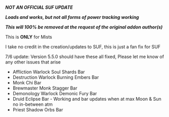 ***NOT AN OFFICIAL SUF UPDATE***

***Loads and works, but not all forms of power tracking working***

***This will 100% be removed at the request of the original addon author(s)***

This is **ONLY** for Mists

I take no credit in the creation/updates to SUF, this is just a fan fix for SUF

7/6 update: Version 5.5.0 should have these all fixed, Please let me know of any other issues that arise 
- Affliction Warlock Soul Shards Bar
- Destruction Warlock Burning Embers Bar
- Monk Chi Bar
- Brewmaster Monk Stagger Bar
- Demonology Warlock Demonic Fury Bar
- Druid Eclipse Bar - Working and bar updates when at max Moon & Sun no in-between atm
- Priest Shadow Orbs Bar
